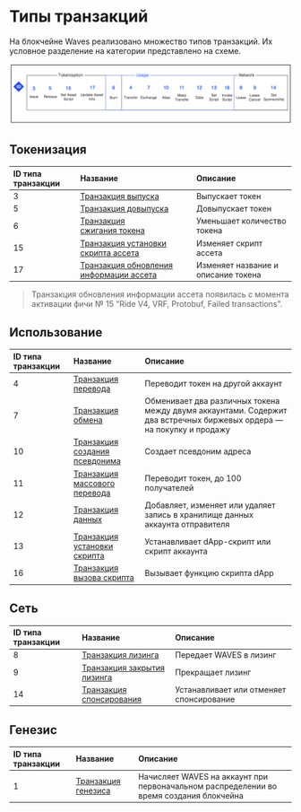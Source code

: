 # Типы транзакций

На блокчейне Waves реализовано множество типов транзакций. Их условное разделение на категории представлено на схеме.

![](./_assets/types.png)

## Токенизация

| ID типа транзакции | Название | Описание |
| :--- | :--- | :--- |
| 3 | [Транзакция выпуска](/ru/blockchain/transaction-type/issue-transaction) | Выпускает токен |
| 5 | [Транзакция довыпуска](/ru/blockchain/transaction-type/reissue-transaction) | Довыпускает токен |
| 6 | [Транзакция сжигания токена](/ru/blockchain/transaction-type/burn-transaction) | Уменьшает количество токена |
| 15 | [Транзакция установки скрипта ассета](/ru/blockchain/transaction-type/set-asset-script-transaction) | Изменяет скрипт ассета |
| 17 | [Транзакция обновления информации ассета](/ru/blockchain/transaction-type/update-asset-info-transaction) | Изменяет название и описание токена |

> Транзакция обновления информации ассета появилась с момента активации фичи №&nbsp;15 “Ride V4, VRF, Protobuf, Failed transactions”.

## Использование

| ID типа транзакции | Название | Описание |
| :--- | :--- | :--- |
| 4 | [Транзакция перевода](/ru/blockchain/transaction-type/transfer-transaction) | Переводит токен на другой аккаунт |
| 7 | [Транзакция обмена](/ru/blockchain/transaction-type/exchange-transaction) | Обменивает два различных токена между двумя аккаунтами. Содержит два встречных биржевых ордера — на покупку и продажу |
| 10 | [Транзакция создания псевдонима](/ru/blockchain/transaction-type/create-alias-transaction) | Создает псевдоним адреса |
| 11 | [Транзакция массового перевода](/ru/blockchain/transaction-type/mass-transfer-transaction) | Переводит токен, до 100 получателей |
| 12 | [Транзакция данных](/ru/blockchain/transaction-type/data-transaction) | Добавляет, изменяет или удаляет запись в хранилище данных аккаунта отправителя |
| 13 | [Транзакция установки скрипта](/ru/blockchain/transaction-type/set-script-transaction) | Устанавливает dApp-скрипт или скрипт аккаунта |
| 16 | [Транзакция вызова скрипта](/ru/blockchain/transaction-type/invoke-script-transaction) | Вызывает функцию скрипта dApp |

<!-- | 18 | [Транзакция продолжения](/ru/blockchain/transaction-type/continuation-transaction) | Создается автоматически для продолжения выполнения скрипта dApp | -->

## Сеть

| ID типа транзакции | Название | Описание |
| :--- | :--- | :--- |
| 8 | [Транзакция лизинга](/ru/blockchain/transaction-type/lease-transaction) | Передает WAVES в лизинг |
| 9 | [Транзакция закрытия лизинга](/ru/blockchain/transaction-type/lease-cancel-transaction) | Прекращает лизинг |
| 14 | [Транзакция спонсирования](/ru/blockchain/transaction-type/sponsor-fee-transaction) | Устанавливает или отменяет спонсирование |

## Генезис

| ID типа транзакции | Название | Описание |
| :--- | :--- | :--- |
| 1 | [Транзакция генезиса](/ru/blockchain/transaction-type/genesis-transaction) | Начисляет WAVES на аккаунт при первоначальном распределении во время создания блокчейна |
